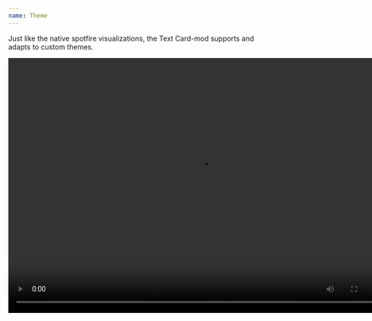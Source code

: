 ```yaml
---
name: Theme
---
```

Just like the native spotfire visualizations, the Text Card-mod supports and adapts to custom themes.

<video autoplay="autoplay" loop="loop" width="768" height="512">
  <source src="../assets/webms/themes.webm" type="video/webm">
</video>
